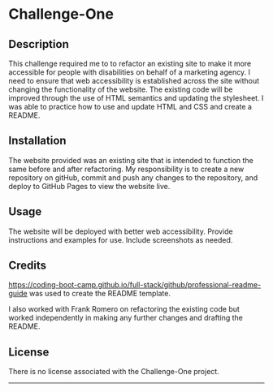 # Challenge-One

## Description

This challenge required me to to refactor an existing site to make it more accessible for people with disabilities on behalf of a marketing agency. I need to ensure that web accessibility is established across the site without changing the functionality of the website. The existing code will be improved through the use of HTML semantics and updating the stylesheet. I was able to practice how to use and update HTML and CSS and create a README.

## Installation

The website provided was an existing site that is intended to function the same before and after refactoring. My responsibility is to create a new repository on gitHub, commit and push any changes to the repository, and deploy to GitHub Pages to view the website live.

## Usage

The website will be deployed with better web accessibility. Provide instructions and examples for use. Include screenshots as needed.

## Credits

https://coding-boot-camp.github.io/full-stack/github/professional-readme-guide was used to create the README template.

I also worked with Frank Romero on refactoring the existing code but worked independently in making any further changes and drafting the README. 

## License

There is no license associated with the Challenge-One project. 

---


